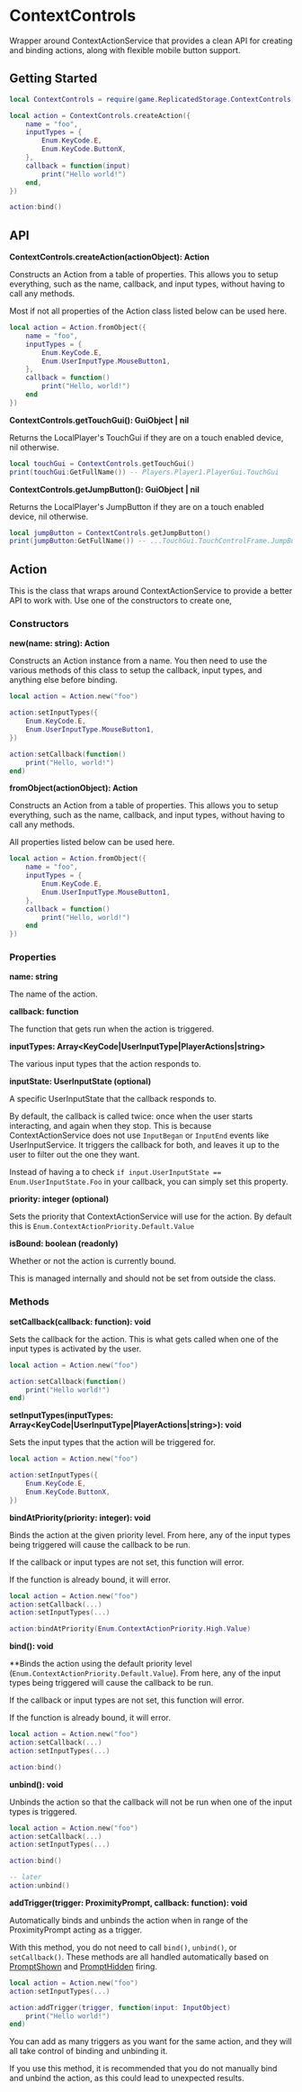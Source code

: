 # ContextControls

Wrapper around ContextActionService that provides a clean API for creating and
binding actions, along with flexible mobile button support.

## Getting Started

```lua
local ContextControls = require(game.ReplicatedStorage.ContextControls)

local action = ContextControls.createAction({
    name = "foo",
    inputTypes = {
        Enum.KeyCode.E,
        Enum.KeyCode.ButtonX,
    },
    callback = function(input)
        print("Hello world!")
    end,
})

action:bind()
```

## API

**ContextControls.createAction(actionObject): Action**

Constructs an Action from a table of properties. This allows you to setup
everything, such as the name, callback, and input types, without having to call
any methods.

Most if not all properties of the Action class listed below can be used here.

```lua
local action = Action.fromObject({
	name = "foo",
	inputTypes = {
		Enum.KeyCode.E,
		Enum.UserInputType.MouseButton1,
	},
	callback = function()
		print("Hello, world!")
	end
})
```

**ContextControls.getTouchGui(): GuiObject | nil**

Returns the LocalPlayer's TouchGui if they are on a touch enabled device, nil otherwise.

```lua
local touchGui = ContextControls.getTouchGui()
print(touchGui:GetFullName()) -- Players.Player1.PlayerGui.TouchGui
```

**ContextControls.getJumpButton(): GuiObject | nil**

Returns the LocalPlayer's JumpButton if they are on a touch enabled device, nil otherwise.

```lua
local jumpButton = ContextControls.getJumpButton()
print(jumpButton:GetFullName()) -- ...TouchGui.TouchControlFrame.JumpButton
```

## Action

This is the class that wraps around ContextActionService to provide a better API
to work with. Use one of the constructors to create one,

### Constructors

**new(name: string): Action**

Constructs an Action instance from a name. You then need to use the various
methods of this class to setup the callback, input types, and anything else
before binding.

```lua
local action = Action.new("foo")

action:setInputTypes({
	Enum.KeyCode.E,
	Enum.UserInputType.MouseButton1,
})

action:setCallback(function()
	print("Hello, world!")
end)
```

**fromObject(actionObject): Action**

Constructs an Action from a table of properties. This allows you to setup
everything, such as the name, callback, and input types, without having to call
any methods.

All properties listed below can be used here.

```lua
local action = Action.fromObject({
	name = "foo",
	inputTypes = {
		Enum.KeyCode.E,
		Enum.UserInputType.MouseButton1,
	},
	callback = function()
		print("Hello, world!")
	end
})
```

### Properties

**name: string**

The name of the action.

**callback: function**

The function that gets run when the action is triggered.

**inputTypes: Array<KeyCode|UserInputType|PlayerActions|string>**

The various input types that the action responds to.

**inputState: UserInputState (optional)**

A specific UserInputState that the callback responds to.

By default, the callback is called twice: once when the user starts interacting,
and again when they stop. This is because ContextActionService does not use
`InputBegan` or `InputEnd` events like UserInputService. It triggers the
callback for both, and leaves it up to the user to filter out the one they want.

Instead of having a to check `if input.UserInputState == Enum.UserInputState.Foo`
in your callback, you can simply set this property.

**priority: integer (optional)**

Sets the priority that ContextActionService will use for the action. By default
this is `Enum.ContextActionPriority.Default.Value`

**isBound: boolean (readonly)**

Whether or not the action is currently bound.

This is managed internally and should not be set from outside the class.

### Methods

**setCallback(callback: function): void**

Sets the callback for the action. This is what gets called when one of the input
types is activated by the user.

```lua
local action = Action.new("foo")

action:setCallback(function()
	print("Hello world!")
end)
```

**setInputTypes(inputTypes: Array<KeyCode|UserInputType|PlayerActions|string>): void**

Sets the input types that the action will be triggered for.

```lua
local action = Action.new("foo")

action:setInputTypes({
	Enum.KeyCode.E,
	Enum.KeyCode.ButtonX,
})
```

**bindAtPriority(priority: integer): void**

Binds the action at the given priority level. From here, any of the input types
being triggered will cause the callback to be run.

If the callback or input types are not set, this function will error.

If the function is already bound, it will error.

```lua
local action = Action.new("foo")
action:setCallback(...)
action:setInputTypes(...)

action:bindAtPriority(Enum.ContextActionPriority.High.Value)
```

**bind(): void**

**Binds the action using the default priority level
(`Enum.ContextActionPriority.Default.Value`). From here, any of the input types
being triggered will cause the callback to be run.

If the callback or input types are not set, this function will error.

If the function is already bound, it will error.

```lua
local action = Action.new("foo")
action:setCallback(...)
action:setInputTypes(...)

action:bind()
```

**unbind(): void**

Unbinds the action so that the callback will not be run when one of the input
types is triggered.

```lua
local action = Action.new("foo")
action:setCallback(...)
action:setInputTypes(...)

action:bind()

-- later
action:unbind()
```

**addTrigger(trigger: ProximityPrompt, callback: function): void**

Automatically binds and unbinds the action when in range of the ProximityPrompt
acting as a trigger.

With this method, you do not need to call `bind()`, `unbind()`, or
`setCallback()`. These methods are all handled automatically based on
[PromptShown](https://developer.roblox.com/en-us/api-reference/event/ProximityPrompt/PromptShown)
and [PromptHidden](https://developer.roblox.com/en-us/api-reference/event/ProximityPrompt/PromptHidden)
firing.

```lua
local action = Action.new("foo")
action:setInputTypes(...)

action:addTrigger(trigger, function(input: InputObject)
	print("Hello world!")
end)
```

You can add as many triggers as you want for the same action, and they will all
take control of binding and unbinding it.

If you use this method, it is recommended that you do not manually bind and
unbind the action, as this could lead to unexpected results.
